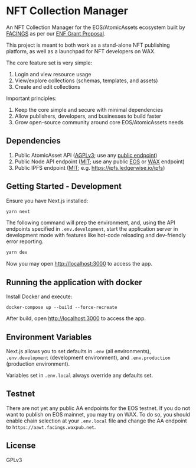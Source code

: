 # NFT Collection Manager

An NFT Collection Manager for the EOS/AtomicAssets ecosystem built by [FACINGS](https://facings.io) as per our [ENF Grant Proposal](https://github.com/eosnetworkfoundation/grant-framework/blob/main/applications/facings-nft-collection-manager.md).

This project is meant to both work as a stand-alone NFT publishing platform, as well as a launchpad for NFT developers on WAX.


The core feature set is very simple:

1. Login and view resource usage
2. View/explore collections (schemas, templates, and assets)
3. Create and edit collections


Important principles:

1. Keep the core simple and secure with minimal dependencies
2. Allow publishers, developers, and businesses to build faster
3. Grow open-source community around core EOS/AtomicAssets needs


## Dependencies

1. Public AtomicAsset API ([AGPLv3](https://github.com/pinknetworkx/eosio-contract-api); use any [public endpoint](https://support.pink.gg/hc/en-us/articles/4405478859922-Developer-Resources))
2. Public Node API endpoint ([MIT](https://github.com/EOSIO/eos); use any public [EOS](https://mainnet.eosio.online/endpoints) or [WAX](https://wax.eosio.online/endpoints) endpoint)
3. Public IPFS endpoint ([MIT](https://github.com/ipfs/ipfs); e.g. https://ipfs.ledgerwise.io/ipfs)


## Getting Started - Development

Ensure you have Next.js installed:

```bash
yarn next
```

The following command will prep the environment, and, using the API endpoints
specified in `.env.development`, start the application server in development
mode with features like hot-code reloading and dev-friendly error reporting.

```bash
yarn dev
```

Now you may open [http://localhost:3000](http://localhost:3000) to access the app.


## Running the application with docker

Install Docker and execute:

```
docker-compose up --build --force-recreate
```

After build, open [http://localhost:3000](http://localhost:3000) to access the app.


## Environment Variables

Next.js allows you to set defaults in `.env` (all environments),
`.env.development` (development environment), and
`.env.production` (production environment).

Variables set in `.env.local` always override any defaults set.

## Testnet

There are not yet any public AA endpoints for the EOS testnet. If you do not
want to publish on EOS mainnet, you may try on WAX. To do so, you should enable
chain selection at your `.env.local` file and change the AA endpoint to
`https://aawt.facings.waxpub.net`.


## License

GPLv3
